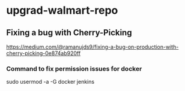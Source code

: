 # upgrad-walmart-repo

## Fixing a bug with Cherry-Picking

https://medium.com/@ramanujds9/fixing-a-bug-on-production-with-cherry-picking-0e874ab920ff


### Command to fix permission issues for docker

sudo usermod -a -G docker jenkins
